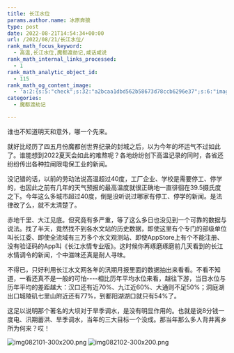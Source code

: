 ```yaml
---
title: 长江水位
params.author.name: 冰原奔狼
type: post
date: 2022-08-21T14:54:34+00:00
url: /2022/08/21/长江水位/
rank_math_focus_keyword:
  - 高温,长江水位,魔都渡劫记,咸话咸说
rank_math_internal_links_processed:
  - 1
rank_math_analytic_object_id:
  - 115
rank_math_og_content_image:
  - 'a:2:{s:5:"check";s:32:"a2bcaa1dbd562b58673d78ccb6296e37";s:6:"images";a:1:{i:0;i:319;}}'
categories:
  - 魔都渡劫记

---
```

谁也不知道明天和意外，哪一个先来。

就好比经历了四五月份魔都创世界纪录的封城之后，以为今年的坏运气不过如此了。谁能想到2022夏天会如此的难熬呢？各地纷纷创下高温记录的同时，各省还纷纷传出各种拉闸限电保工业的新闻。

没记错的话，以前的劳动法说高温超过40度，工厂企业、学校是需要停工、停学的，也因此之前有几年的天气预报的最高温度就很正确地一直徘徊在39.5摄氏度之下。今年这么多城市超过40度，倒是没听说过哪家有停工、停学的新闻。是法律改了么，就不太清楚了。

赤地千里、大江见底。但究竟有多严重，等了这么多日也没见到一个可靠的数据与说法。找了半天，竟然找不到各水文站的历史数据，即使这里有个专门的部级单位叫长江委、即使全流域有三万多个水文观测站、即使AppStore上有个不能注册、没有验证码的App叫《长江水情专业版》。这时候你再琢磨琢磨前几天看到的长江水情调令的新闻，个中滋味还真是耐人寻味。

不得已，只好利用长江水文网各年的汛期月报里面的数据抽出来看看。不看不知道，一看还真不是一般的可怕\----相比历年平均水位来看，越往下游，当日水位与历年平均的差距越大：汉口还有近70%、九江近60%、大通则不足50%；洞庭湖出口城陵矶七里山附近还有77%，到鄱阳湖湖口就只有54%了。

这足以说明那个著名的大坝对于旱季调水，是没有明显作用的。也就是说8分钱一度电、汛期蓄洪、旱季调水，当年的三大目标一个没成。那当年那么多人背井离乡所为何来？哎！

<img decoding="async" src="https://i0.wp.com/salty.vip/wp-content/uploads/2022/08/img082101.png?resize=300%2C200" alt="img082101-300x200.png" data-recalc-dims="1" />
<img decoding="async" src="https://i0.wp.com/salty.vip/wp-content/uploads/2022/08/img082102.png?resize=300%2C240" alt="img082102-300x200.png" data-recalc-dims="1" />
